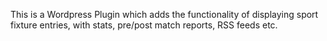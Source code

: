 This is a Wordpress Plugin which adds the functionality of displaying sport fixture entries, with stats, pre/post match reports, RSS feeds etc.